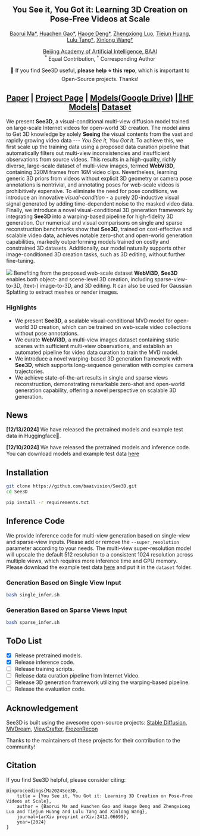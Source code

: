<div align='center'>
<!-- <img src="assets/logo.jpg" alt="logo" style="zoom:0.5%;" /> -->

<h2>You See it, You Got it: Learning 3D Creation on Pose-Free Videos at Scale</h2>

[Baorui Ma*](https://mabaorui.github.io), [Huachen Gao*](https://gaohchen.github.io/), [Haoge Deng*](https://github.com/Bitterdhg/), [Zhengxiong Luo](https://greatlog.github.io/), [Tiejun Huang](https://scholar.google.com/citations?user=knvEK4AAAAAJ&hl=en), [Lulu Tang†](https://scholar.google.com/citations?authuser=1&user=o2fG4xUAAAAJ), [Xinlong Wang†](https://www.xloong.wang/)

[Beijing Academy of Artificial Intelligence, BAAI](https://www.baai.ac.cn/english.html)<br>
<sup>*</sup> Equal Contribution, <sup>†</sup> Corresponding Author

🤗 If you find See3D useful, **please help ⭐ this repo**, which is important to Open-Source projects. Thanks!

## [Paper](https://arxiv.org/abs/2412.06699/) | [Project Page](https://vision.baai.ac.cn/see3d/) | [Models(Google Drive)](https://drive.google.com/drive/folders/1uz4NtAtYYiV53dYlJ_I78fVzqxUBk-Fb?usp=sharing/) |[🤗HF Models](https://huggingface.co/bruiiii/See3D/)| [Dataset]()

</div>
We present <strong>See3D</strong>, a visual-conditional multi-view diffusion model trained on large-scale Internet videos for open-world 3D creation. The model aims to </strong>Get</strong> 3D knowledge by solely <strong>Seeing</strong> the visual contents from the vast and rapidly growing video data --- <em>You See it, You Got it</em>. To achieve this, we first scale up the training data using a proposed data curation pipeline that automatically filters out multi-view inconsistencies and insufficient observations from source videos. This results in a high-quality, richly diverse, large-scale dataset of multi-view images, termed <strong>WebVi3D</strong>, containing 320M frames from 16M video clips. Nevertheless, learning generic 3D priors from videos without explicit 3D geometry or camera pose annotations is nontrivial, and annotating poses for web-scale videos is prohibitively expensive. To eliminate the need for pose conditions, we introduce an innovative <em>visual-condition</em> - a purely 2D-inductive visual signal generated by adding time-dependent noise to the masked video data. Finally, we introduce a novel visual-conditional 3D generation framework by integrating <strong>See3D</strong> into a warping-based pipeline for high-fidelity 3D generation. Our numerical and visual comparisons on single and sparse reconstruction benchmarks show that <strong>See3D</strong>, trained on cost-effective and scalable video data, achieves notable zero-shot and open-world generation capabilities, markedly outperforming models trained on costly and constrained 3D datasets. Additionally, our model naturally supports other image-conditioned 3D creation tasks, such as 3D editing, without further fine-tuning.

![](assets/teaser.jpg)
Benefiting from the proposed web-scale dataset **WebVi3D**, **See3D** enables both object- and scene-level 3D creation, including sparse-view-to-3D, (text-) image-to-3D, and 3D editing. It can also be used for Gaussian Splatting to extract meshes or render images.

### Highlights

- We present **See3D**, a scalable visual-conditional MVD model for open-world 3D creation, which can be trained on web-scale video collections without pose annotations.
- We curate **WebVi3D**, a multi-view images dataset containing static scenes with sufficient multi-view observations, and establish an automated pipeline for video data curation to train the MVD model.
- We introduce a novel warping-based 3D generation framework with **See3D**, which supports long-sequence generation with complex camera trajectories.
- We achieve state-of-the-art results in single and sparse views reconstruction, demonstrating remarkable zero-shot and open-world generation capability, offering a novel perspective on scalable 3D generation.

## News
**[12/13/2024]**
We have released the pretrained models and example test data in Huggingface🤗.

**[12/10/2024]**
We have released the pretrained models and inference code. You can download models and example test data [here](https://drive.google.com/drive/folders/1uz4NtAtYYiV53dYlJ_I78fVzqxUBk-Fb?usp=sharing/)

## Installation
```sh
git clone https://github.com/baaivision/See3D.git
cd See3D

pip install -r requirements.txt
```

## Inference Code
We provide inference code for multi-view generation based on single-view and sparse-view inputs. Please add or remove the `--super_resolution` parameter according to your needs. The multi-view super-resolution model will upscale the default 512 resolution to a consistent 1024 resolution across multiple views, which requires more inference time and GPU memory. Please download the example test data [here](https://drive.google.com/drive/folders/1uz4NtAtYYiV53dYlJ_I78fVzqxUBk-Fb?usp=sharing/) and put it in the `dataset` folder.
### Generation Based on Single View Input
```sh
bash single_infer.sh
```
### Generation Based on Sparse Views Input
```sh
bash sparse_infer.sh
```

## ToDo List
- [x] Release pretrained models.
- [x] Release inference code.
- [ ] Release training scripts.
- [ ] Release data curation pipeline from Internet Video.
- [ ] Release 3D generation framework utilizing the warping-based pipeline.
- [ ] Release the evaluation code.

## Acknowledgement

See3D is built using the awesome open-source projects: [Stable Diffusion](https://github.com/Stability-AI/stablediffusion), [MVDream](https://github.com/bytedance/MVDream), [ViewCrafter](https://github.com/Drexubery/ViewCrafter/tree/main), [FrozenRecon](https://github.com/aim-uofa/FrozenRecon)

Thanks to the maintainers of these projects for their contribution to the community!

## Citation

If you find See3D helpful, please consider citing:

```
@inproceedings{Ma2024See3D,
    title = {You See it, You Got it: Learning 3D Creation on Pose-Free Videos at Scale},
    author = {Baorui Ma and Huachen Gao and Haoge Deng and Zhengxiong Luo and Tiejun Huang and Lulu Tang and Xinlong Wang},
    journal={arXiv preprint arXiv:2412.06699},
    year={2024}
}
```  
